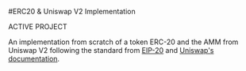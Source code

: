 #ERC20 & Uniswap V2 Implementation

ACTIVE PROJECT

An implementation from scratch of a token ERC-20 and the AMM from Uniswap V2 following the standard from [EIP-20](https://ethereum.org/en/developers/docs/standards/tokens/erc-20/#top) and [Uniswap's documentation](chrome-extension://efaidnbmnnnibpcajpcglclefindmkaj/https://uniswap.org/whitepaper.pdf).

